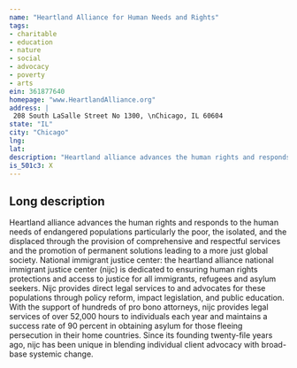 ```yaml
---
name: "Heartland Alliance for Human Needs and Rights"
tags:
- charitable
- education
- nature
- social
- advocacy
- poverty
- arts
ein: 361877640
homepage: "www.HeartlandAlliance.org"
address: |
 208 South LaSalle Street No 1300, \nChicago, IL 60604
state: "IL"
city: "Chicago"
lng: 
lat: 
description: "Heartland alliance advances the human rights and responds to the human needs of endangered populations particularly the poor, the isolated, and the displaced through the provision of comprehensive and respectful services and the promotion of permanent solutions leading to a more just global society. "
is_501c3: X
---
```


## Long description

Heartland alliance advances the human rights and responds to the human needs of endangered populations particularly the poor, the isolated, and the displaced through the provision of comprehensive and respectful services and the promotion of permanent solutions leading to a more just global society. National immigrant justice center: the heartland alliance national immigrant justice center (nijc) is dedicated to ensuring human rights protections and access to justice for all immigrants, refugees and asylum seekers. Nijc provides direct legal services to and advocates for these populations through policy reform, impact legislation, and public education. With the support of hundreds of pro bono attorneys, nijc provides legal services of over 52,000 hours to individuals each year and maintains a success rate of 90 percent in obtaining asylum for those fleeing persecution in their home countries. Since its founding twenty-file years ago, nijc has been unique in blending individual client advocacy with broad-base systemic change. 
